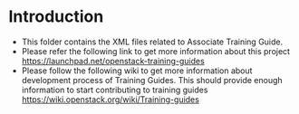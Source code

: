 Introduction
============

* This folder contains the XML files related to Associate Training Guide.
* Please refer the following link to get more information about this project
  https://launchpad.net/openstack-training-guides
* Please follow the following wiki to get more information about development
  process of Training Guides. This should provide enough information to start
  contributing to training guides
  https://wiki.openstack.org/wiki/Training-guides
